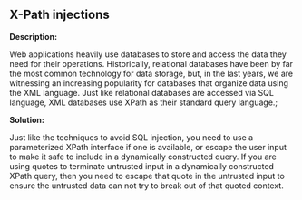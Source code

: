 
X-Path injections
-------


**Description:**

Web applications heavily use databases to store and access the data they need for their operations.
Historically, relational databases have been by far the most common technology for data storage, but, in the last years,
we are witnessing an increasing popularity for databases that organize data using the XML language.
Just like relational databases are accessed via SQL language, XML databases use XPath as their standard query language.;



**Solution:**

Just like the techniques to avoid SQL injection, you need to use a parameterized XPath interface if one is available,
or escape the user input to make it safe to include in a dynamically constructed query.
If you are using quotes to terminate untrusted input in a dynamically constructed XPath query,
then you need to escape that quote in the untrusted input to ensure the untrusted data can not try to break
out of that quoted context.
	